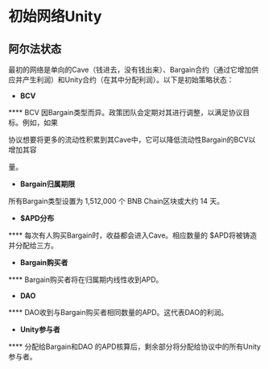 # 初始网络Unity

## 阿尔法状态

最初的网络是单向的Cave（钱进去，没有钱出来）、Bargain合约（通过它增加供应并产生利润）和Unity合约（在其中分配利润）。以下是初始策略状态：

* **BCV**

&#x20;       ****        BCV 因Bargain类型而异。政策团队会定期对其进行调整，以满足协议目标。例如，如果

&#x20;      协议想要将更多的流动性积累到其Cave中，它可以降低流动性Bargain的BCV以增加其容

&#x20;      量。

* **Bargain归属期限**

&#x20;     所有Bargain类型设置为 1,512,000 个 BNB Chain区块或大约 14 天。

* **$APD分布**

&#x20;      ****       每次有人购买Bargain时，收益都会进入Cave。相应数量的 $APD将被铸造并分配给三方。

* **Bargain购买者**

&#x20;      ****       Bargain购买者将在归属期内线性收到APD。

* **DAO**

&#x20;      ****       DAO收到与Bargain购买者相同数量的APD。这代表DAO的利润。

* **Unity参与者**

&#x20;       ****        分配给Bargain和DAO 的APD核算后，剩余部分将分配给协议中的所有Unity参与者。
